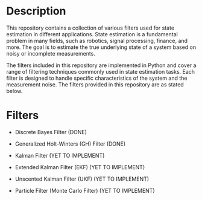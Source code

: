 # Description
This repository contains a collection of various filters used for state estimation in different applications. State estimation is a fundamental problem in many fields, such as robotics, signal processing, finance, and more. The goal is to estimate the true underlying state of a system based on noisy or incomplete measurements.

The filters included in this repository are implemented in Python and cover a range of filtering techniques commonly used in state estimation tasks. Each filter is designed to handle specific characteristics of the system and the measurement noise. The filters provided in this repository are as stated below.

# Filters

- Discrete Bayes Filter (DONE)

- Generalized Holt-Winters (GH) Filter (DONE)

- Kalman Filter (YET TO IMPLEMENT)

- Extended Kalman Filter (EKF) (YET TO IMPLEMENT)

- Unscented Kalman Filter (UKF) (YET TO IMPLEMENT)

- Particle Filter (Monte Carlo Filter) (YET TO IMPLEMENT)




